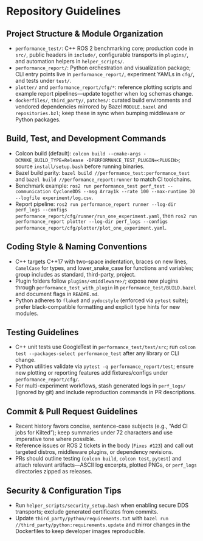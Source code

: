 # Repository Guidelines

## Project Structure & Module Organization
- `performance_test/`: C++ ROS 2 benchmarking core; production code in `src/`, public headers in `include/`, configurable transports in `plugins/`, and automation helpers in `helper_scripts/`.
- `performance_report/`: Python orchestration and visualization package; CLI entry points live in `performance_report/`, experiment YAMLs in `cfg/`, and tests under `test/`.
- `plotter/` and `performance_report/cfg/*`: reference plotting scripts and example report pipelines—update together when log schemas change.
- `dockerfiles/`, `third_party/`, `patches/`: curated build environments and vendored dependencies mirrored by Bazel `MODULE.bazel` and `repositories.bzl`; keep these in sync when bumping middleware or Python packages.

## Build, Test, and Development Commands
- Colcon build (default): `colcon build --cmake-args -DCMAKE_BUILD_TYPE=Release -DPERFORMANCE_TEST_PLUGIN=<PLUGIN>`; source `install/setup.bash` before running binaries.
- Bazel build parity: `bazel build //performance_test:performance_test` and `bazel build //performance_report:runner` to match CI toolchains.
- Benchmark example: `ros2 run performance_test perf_test --communication CycloneDDS --msg Array1k --rate 100 --max-runtime 30 --logfile experiment/log.csv`.
- Report pipeline: `ros2 run performance_report runner --log-dir perf_logs --configs performance_report/cfg/runner/run_one_experiment.yaml`, then `ros2 run performance_report plotter --log-dir perf_logs --configs performance_report/cfg/plotter/plot_one_experiment.yaml`.

## Coding Style & Naming Conventions
- C++ targets C++17 with two-space indentation, braces on new lines, `CamelCase` for types, and lower_snake_case for functions and variables; group includes as standard, third-party, project.
- Plugin folders follow `plugins/<middleware>/`; expose new plugins through `performance_test_with_plugin` in `performance_test/BUILD.bazel` and document flags in `README.md`.
- Python adheres to `flake8` and `pydocstyle` (enforced via `pytest` suite); prefer black-compatible formatting and explicit type hints for new modules.

## Testing Guidelines
- C++ unit tests use GoogleTest in `performance_test/test/src`; run `colcon test --packages-select performance_test` after any library or CLI change.
- Python utilities validate via `pytest -q performance_report/test`; ensure new plotting or reporting features add fixtures/configs under `performance_report/cfg/`.
- For multi-experiment workflows, stash generated logs in `perf_logs/` (ignored by git) and include reproduction commands in PR descriptions.

## Commit & Pull Request Guidelines
- Recent history favors concise, sentence-case subjects (e.g., “Add CI jobs for Kilted”); keep summaries under 72 characters and use imperative tone where possible.
- Reference issues or ROS 2 tickets in the body (`Fixes #123`) and call out targeted distros, middleware plugins, or dependency revisions.
- PRs should outline testing (`colcon build`, `colcon test`, `pytest`) and attach relevant artifacts—ASCII log excerpts, plotted PNGs, or `perf_logs` directories zipped as releases.

## Security & Configuration Tips
- Run `helper_scripts/security_setup.bash` when enabling secure DDS transports; exclude generated certificates from commits.
- Update `third_party/python/requirements.txt` with `bazel run //third_party/python:requirements.update` and mirror changes in the Dockerfiles to keep developer images reproducible.
